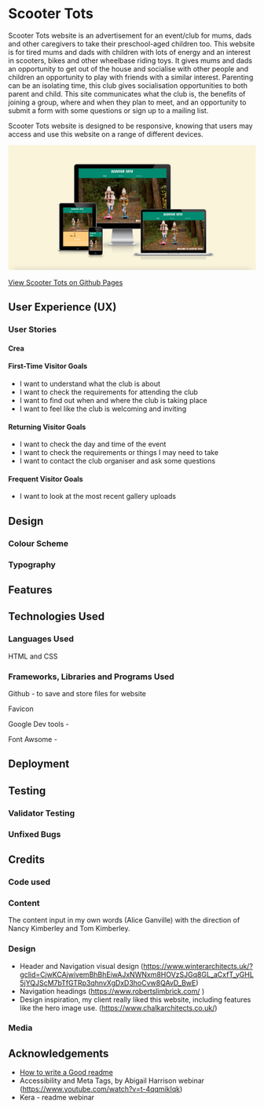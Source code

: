 # Scooter Tots

Scooter Tots website is an advertisement for an event/club for mums, dads and other caregivers to take their preschool-aged children too. This website is for tired mums and dads with children with lots of energy and an interest in scooters, bikes and other wheelbase riding toys. It gives mums and dads an opportunity to get out of the house and socialise with other people and children an opportunity to play with friends with a similar interest. Parenting can be an isolating time, this club gives socialisation opportunities to both parent and child. This site communicates what the club is, the benefits of joining a group, where and when they plan to meet, and an opportunity to submit a form with some questions or sign up to a mailing list.

Scooter Tots website is designed to be responsive, knowing that users may access and use this website on a range of different devices.

![Scooter Tots site preview on multiple screen sizes](documentation/Scooter-Tots-responsive.png)

[View Scooter Tots on Github Pages](https://aliceglan.github.io/scooter-tots/)

## User Experience (UX)

### User Stories

#### Crea

#### First-Time Visitor Goals
- I want to understand what the club is about
- I want to check the requirements for attending the club
- I want to find out when and where the club is taking place
- I want to feel like the club is welcoming and inviting

#### Returning Visitor Goals
- I want to check the day and time of the event
- I want to check the requirements or things I may need to take
- I want to contact the club organiser and ask some questions

#### Frequent Visitor Goals
- I want to look at the most recent gallery uploads

## Design

### Colour Scheme

### Typography

## Features

## Technologies Used

### Languages Used

HTML and CSS

### Frameworks, Libraries and Programs Used

Github - to save and store files for website

Favicon

Google Dev tools -

Font Awsome -

## Deployment

<!--  This section should describe the process you went through to deploy the project to a hosting platform (e.g. GitHub)

The live link can be found here -  -->

## Testing

<!--  In this section, you need to convince the assessor that you have conducted enough testing to legitimately believe that the site works well. Essentially, in this part you will want to go over all of your project’s features and ensure that they all work as intended, with the project providing an easy and straightforward way for the users to achieve their goals.

In addition, you should mention in this section how your project looks and works on different browsers and screen sizes.

You should also mention in this section any interesting bugs or problems you discovered during your testing, even if you haven't addressed them yet.

If this section grows too long, you may want to split it off into a separate file and link to it from here. -->

### Validator Testing
<!--
- HTML

- CSS -->

### Unfixed Bugs

<!--  You will need to mention unfixed bugs and why they were not fixed. This section should include shortcomings of the frameworks or technologies used. Although time can be a big variable to consider, paucity of time and difficulty understanding implementation is not a valid reason to leave bugs unfixed. -->

## Credits

### Code used

### Content

The content input in my own words (Alice Ganville) with the direction of Nancy Kimberley and Tom Kimberley.

### Design

- Header and Navigation visual design (<https://www.winterarchitects.uk/?gclid=CjwKCAjwivemBhBhEiwAJxNWNxm8HOVzSJGq8GL_aCxfT_yGHL5jYQJScM7bTfGTRp3qhnvXgDxD3hoCvw8QAvD_BwE>)
- Navigation headings (<https://www.robertslimbrick.com/> )
- Design inspiration, my client really liked this website, including features like the hero image use. (<https://www.chalkarchitects.co.uk/>)

### Media

## Acknowledgements

- [How to write a Good readme](https://bulldogjob.com/news/449-how-to-write-a-good-readme-for-your-github-project)
- Accessibility and Meta Tags, by Abigail Harrison webinar (<https://www.youtube.com/watch?v=t-4qqmikIqk>)
- Kera - readme webinar
